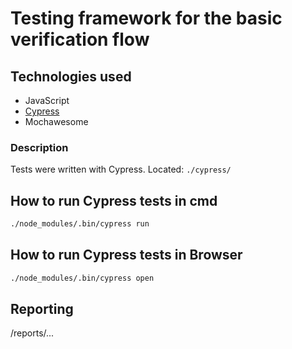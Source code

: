 # Testing framework for the basic verification flow


## Technologies used
- JavaScript
- [Cypress](https://www.cypress.io/)
- Mochawesome

### Description
Tests were written with Cypress.
Located:
```./cypress/```


## How to run Cypress tests in cmd
```sh
./node_modules/.bin/cypress run  
```

## How to run Cypress tests in Browser
```sh
./node_modules/.bin/cypress open  
```

## Reporting
/reports/...


